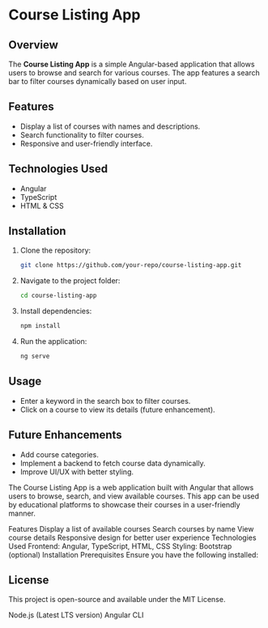 # Course Listing App

## Overview
The **Course Listing App** is a simple Angular-based application that allows users to browse and search for various courses. The app features a search bar to filter courses dynamically based on user input.

## Features
- Display a list of courses with names and descriptions.
- Search functionality to filter courses.
- Responsive and user-friendly interface.

## Technologies Used
- Angular
- TypeScript
- HTML & CSS

## Installation
1. Clone the repository:
   ```bash
   git clone https://github.com/your-repo/course-listing-app.git
   ```
2. Navigate to the project folder:
   ```bash
   cd course-listing-app
   ```
3. Install dependencies:
   ```bash
   npm install
   ```
4. Run the application:
   ```bash
   ng serve
   ```

## Usage
- Enter a keyword in the search box to filter courses.
- Click on a course to view its details (future enhancement).

## Future Enhancements
- Add course categories.
- Implement a backend to fetch course data dynamically.
- Improve UI/UX with better styling.

The Course Listing App is a web application built with Angular that allows users to browse, search, and view available courses. This app can be used by educational platforms to showcase their courses in a user-friendly manner.

Features
Display a list of available courses
Search courses by name
View course details
Responsive design for better user experience
Technologies Used
Frontend: Angular, TypeScript, HTML, CSS
Styling: Bootstrap (optional)
Installation
Prerequisites
Ensure you have the following installed:
## License
This project is open-source and available under the MIT License.



Node.js (Latest LTS version)
Angular CLI

